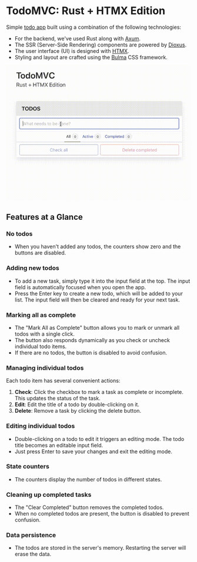 # TodoMVC: Rust + HTMX Edition

Simple [todo app](https://todomvc.com/) built using a combination of the following technologies:

- For the backend, we've used Rust along with [Axum](https://github.com/tokio-rs/axum).
- The SSR (Server-Side Rendering) components are powered by [Dioxus](https://github.com/DioxusLabs/dioxus).
- The user interface (UI) is designed with [HTMX](https://htmx.org).
- Styling and layout are crafted using the [Bulma](https://bulma.io) CSS framework.

![todomvc demo](demo.gif)

## Features at a Glance

### No todos
- When you haven't added any todos, the counters show zero and the buttons are disabled.

### Adding new todos
- To add a new task, simply type it into the input field at the top. The input field is automatically focused when you open the app.
- Press the Enter key to create a new todo, which will be added to your list. The input field will then be cleared and ready for your next task.

### Marking all as complete
- The "Mark All as Complete" button allows you to mark or unmark all todos with a single click.
- The button also responds dynamically as you check or uncheck individual todo items.
- If there are no todos, the button is disabled to avoid confusion.

### Managing individual todos
Each todo item has several convenient actions:

1. **Check**: Click the checkbox to mark a task as complete or incomplete. This updates the status of the task.
2. **Edit**: Edit the title of a todo by double-clicking on it.
3. **Delete**: Remove a task by clicking the delete button.

### Editing individual todos
- Double-clicking on a todo to edit it triggers an editing mode. The todo title becomes an editable input field.
- Just press Enter to save your changes and exit the editing mode.

### State counters
- The counters display the number of todos in different states.

### Cleaning up completed tasks
- The "Clear Completed" button removes the completed todos.
- When no completed todos are present, the button is disabled to prevent confusion.

### Data persistence
- The todos are stored in the server's memory. Restarting the server will erase the data. 

